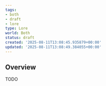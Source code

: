 ```yaml
---
tags:
- both
- draft
- lore
type: Lore
world: Both
status: draft
created: '2025-08-11T13:08:45.935879+00:00'
updated: '2025-08-11T13:08:49.384055+00:00'
---
```



## Overview

TODO
